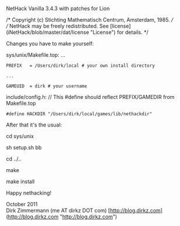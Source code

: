 NetHack Vanilla 3.4.3 with patches for Lion

/* Copyright (c) Stichting Mathematisch Centrum, Amsterdam, 1985. */  
/* NetHack may be freely redistributed.  See [license] (iNetHack/blob/master/dat/license "License") for details. */  

Changes you have to make yourself:

sys/unix/Makefile.top:
    ...

    PREFIX	 = /Users/dirk/local # your own install directory

    ...

    GAMEUID  = dirk # your username

include/config.h:
    // This #define should reflect PREFIX/GAMEDIR from Makefile.top

    #define HACKDIR "/Users/dirk/local/games/lib/nethackdir"

After that it's the usual:

cd sys/unix

sh setup.sh bb

cd ../..

make

make install

Happy nethacking!

October 2011  
Dirk Zimmermann (me AT dirkz DOT com) [http://blog.dirkz.com] (http://blog.dirkz.com "http://blog.dirkz.com")
